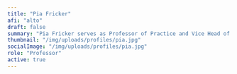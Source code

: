 ```yaml
---
title: "Pia Fricker"
afi: "alto"
draft: false
summary: "Pia Fricker serves as Professor of Practice and Vice Head of the Department of Architecture at Aalto University, School of Art, Design and Architecture in Finland. She holds the Professorship for Computational Methodologies in Landscape Architecture and Urbanism, directs the interdisciplinary Urban Studies and Planning Programme at the Department of Architecture and is member of the Aalto University Experience Platform. Pia Fricker’s research and teaching link urban design and landscape architecture to the field of digital design culture through the lens of emerging technologies."
thumbnail: "/img/uploads/profiles/pia.jpg"
socialImage: "/img/uploads/profiles/pia.jpg"
role: "Professor"
active: true
---
```


